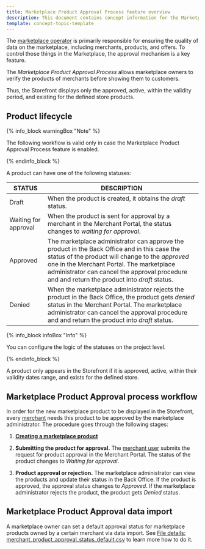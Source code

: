 ```yaml
---
title: Marketplace Product Approval Process feature overview
description: This document contains concept information for the Marketplace Product Approval Process feature.
template: concept-topic-template
---
```

The [marketplace operator](/docs/marketplace/user/intro-to-the-spryker-marketplace/back-office-for-marketplace-operator.html) is primarily responsible for ensuring the quality of data on the marketplace, including merchants, products, and offers. To control those things in the Marketplace, the approval mechanism is a key feature.

The *Marketplace Product Approval Process* allows marketplace owners to verify the products of merchants before showing them to customers.

Thus, the Storefront displays only the approved, active, within the validity period, and existing for the defined store products.

## Product lifecycle

{% info_block warningBox "Note" %}

The following workflow is valid only in case the Marketplace Product Approval Process feature is enabled.

{% endinfo_block %}

A product can have one of the following statuses:

| STATUS               | DESCRIPTION                                                  |
| -------------------- | ------------------------------------------------------------ |
| Draft                | When the product is created, it obtains the *draft* status.  |
| Waiting for approval | When the product is sent for approval by a merchant in the Merchant Portal, the status changes to *waiting for approval*. |
| Approved             | The marketplace administrator can  approve the product in the Back Office and in this case the status of the product will change to the *approved* one in the Merchant Portal. The marketplace administrator can cancel the approval procedure and and return the product into *draft* status. |
| Denied               | When the marketplace administrator rejects the product in the Back Office, the product gets *denied* status in the Merchant Portal. The marketplace administrator can cancel the approval procedure and and return the product into *draft* status. |

{% info_block infoBox "Info" %}

You can configure the logic of the statuses on the project level.

{% endinfo_block %}

A product only appears in the Storefront if it is approved, active, within their validity dates range, and exists for the defined store.

## Marketplace Product Approval process workflow

In order for the new marketplace product to be displayed in the Storefront, every [merchant](/docs/marketplace/user/features/{{page.version}}/marketplace-merchant-feature-overview/marketplace-merchant-feature-overview.html) needs this product to be approved by the marketplace administrator. The procedure goes through the following stages:

1. [**Creating a marketplace product**](/docs/marketplace/user/merchant-portal-user-guides/{{page.version}}/products/abstract-products/creating-marketplace-abstract-product.html)

2. **Submitting the product for approval.** The [merchant user](https://docs.spryker.com/docs/marketplace/user/intro-to-the-spryker-marketplace/marketplace-personas.html) submits the request for product approval in the Merchant Portal. The status of the product changes to *Waiting for approval*.

2. **Product approval or rejection.** The marketplace administrator can view the products and update their status in the Back Office. If the product is approved, the approval status changes to *Approved*. If the marketplace administrator rejects the product, the product gets *Denied* status.

## Marketplace Product Approval data import

A marketplace owner can set a default approval status for marketplace products owned by a certain merchant via data import. See [File details: merchant_product_approval_status_default.csv](docs/marketplace/dev/data-import/{{page.version}}/file-details-merchant-product-approval-status-default.csv.html) to learn more how to do it.